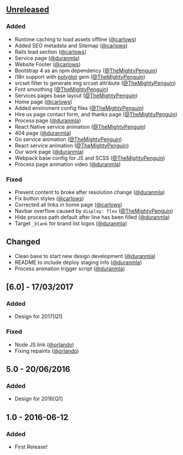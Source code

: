 ## [Unreleased]

### Added
* Runtime caching to load assets offline ([@carlows])
* Added SEO metadata and Sitemap ([@carlows])
* Rails lead section ([@carlows])
* Service page ([@duranmla])
* Website Footer ([@carlows])
* Bootstrap 4 as an npm dependency ([@TheMightyPenguin])
* i18n support with [polyglot](https://github.com/untra/polyglot) gem ([@TheMightyPenguin])
* srcset filter to generate img srcset attribute ([@TheMightyPenguin])
* Font smoothing ([@TheMightyPenguin])
* Services pages base layout ([@TheMightyPenguin])
* Home page ([@carlows])
* Added enviroment config files ([@TheMightyPenguin])
* Hire us page contact form, and thanks page ([@TheMightyPenguin])
* Process page ([@duranmla])
* React Native service animation ([@TheMightyPenguin])
* 404 page ([@duranmla])
* Go service animation ([@TheMightyPenguin])
* React service animation ([@TheMightyPenguin])
* Our work page ([@duranmla])
* Webpack base config for JS and SCSS ([@TheMightyPenguin])
* Process page animation video ([@duranmla])

### Fixed
* Prevent content to broke after resolution change ([@duranmla])
* Fix button styles ([@carlows])
* Corrected all links in home page ([@carlows])
* Navbar overflow caused by `display: flex` ([@TheMightyPenguin])
* Hide process path default after line has been filled ([@duranmla])
* Target `_blank` for brand list logos ([@duranmla])

## Changed
* Clean base to start new design development ([@duranmla])
* README to include deploy staging info ([@duranmla])
* Process animation trigger script ([@duranmla])

## [6.0] - 17/03/2017
### Added
* Design for 2017[Q1]

### Fixed
* Node JS link ([@orlando](https://github.com/orlando))
* Fixing repaints ([@orlando](https://github.com/orlando))

## 5.0 - 20/06/2016
### Added
* Design for 2016[Q1]

## 1.0 - 2016-06-12
### Added
* First Release!

[Unreleased]: https://github.com/hashlabshq/hashbot/compare/v6.0...HEAD

[@carlows]: https://github.com/carlows
[@duranmla]: https://github.com/duranmla
[@orlando]: https://github.com/orlando
[@TheMightyPenguin]: https://github.com/TheMightyPenguin
